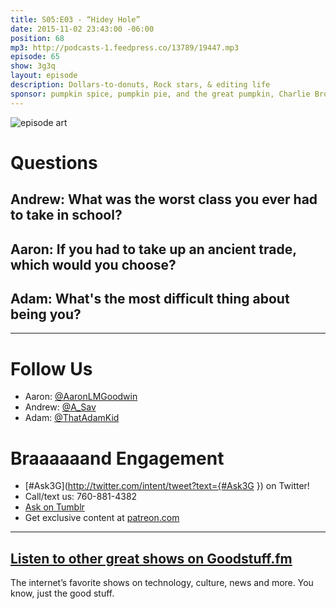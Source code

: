 ```yaml
---
title: S05:E03 - “Hidey Hole”
date: 2015-11-02 23:43:00 -06:00
position: 68
mp3: http://podcasts-1.feedpress.co/13789/19447.mp3
episode: 65
show: 3g3q
layout: episode
description: Dollars-to-donuts, Rock stars, & editing life
sponsor: pumpkin spice, pumpkin pie, and the great pumpkin, Charlie Brown.
---
```


![episode art][1]

# Questions

## Andrew: What was the worst class you ever had to take in school?

## Aaron: If you had to take up an ancient trade, which would you choose?

## Adam: What's the most difficult thing about being you?

***

# Follow Us
* Aaron: [@AaronLMGoodwin](http://twitter.com/aaronlmgoodwin)
* Andrew: [@A_Sav](http://twitter.com/a_sav)
* Adam: [@ThatAdamKid](http://twitter.com/thatadamkid)

# Braaaaaand Engagement
* [#Ask3G](http://twitter.com/intent/tweet?text={#Ask3G }) on Twitter!
* Call/text us: 760-881-4382
* [Ask on Tumblr](http://3g3q.co/ask)
* Get exclusive content at [patreon.com](http://www.patreon.com/3g3q)

***

## [Listen to other great shows on Goodstuff.fm](http://goodstuff.fm/)
The internet’s favorite shows on technology, culture, news and more. You know, just the good stuff.

[1]: http://l.gdwn.co/1hgK6.gif
[2]: http://twitter.com/aaronlmgoodwin
[3]: http://twitter.com/a_sav
[4]: http://twitter.com/thatadamkid
[5]: http://3g3q.co/ask
